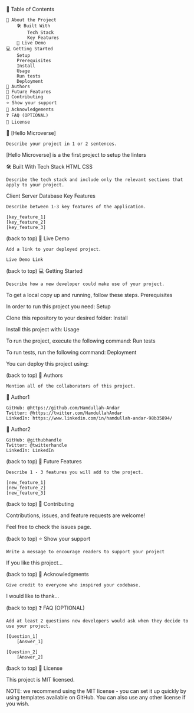 📗 Table of Contents

    📖 About the Project
        🛠 Built With
            Tech Stack
            Key Features
        🚀 Live Demo
    💻 Getting Started
        Setup
        Prerequisites
        Install
        Usage
        Run tests
        Deployment
    👥 Authors
    🔭 Future Features
    🤝 Contributing
    ⭐️ Show your support
    🙏 Acknowledgements
    ❓ FAQ (OPTIONAL)
    📝 License

📖 [Hello Microverse]

    Describe your project in 1 or 2 sentences.

[Hello Microverse] is a the first project to setup the linters

🛠 Built With
Tech Stack
    HTML
    CSS

    Describe the tech stack and include only the relevant sections that apply to your project.

Client
Server
Database
Key Features

    Describe between 1-3 key features of the application.

    [key_feature_1]
    [key_feature_2]
    [key_feature_3]

(back to top)
🚀 Live Demo

    Add a link to your deployed project.

    Live Demo Link

(back to top)
💻 Getting Started

    Describe how a new developer could make use of your project.

To get a local copy up and running, follow these steps.
Prerequisites

In order to run this project you need:
Setup

Clone this repository to your desired folder:
Install

Install this project with:
Usage

To run the project, execute the following command:
Run tests

To run tests, run the following command:
Deployment

You can deploy this project using:

(back to top)
👥 Authors

    Mention all of the collaborators of this project.

👤 Author1

    GitHub: @https://github.com/Hamdullah-Andar
    Twitter: @https://twitter.com/HamdullahAndar
    LinkedIn: https://www.linkedin.com/in/hamdullah-andar-98b35894/

👤 Author2

    GitHub: @githubhandle
    Twitter: @twitterhandle
    LinkedIn: LinkedIn

(back to top)
🔭 Future Features

    Describe 1 - 3 features you will add to the project.

    [new_feature_1]
    [new_feature_2]
    [new_feature_3]

(back to top)
🤝 Contributing

Contributions, issues, and feature requests are welcome!

Feel free to check the issues page.

(back to top)
⭐️ Show your support

    Write a message to encourage readers to support your project

If you like this project...

(back to top)
🙏 Acknowledgments

    Give credit to everyone who inspired your codebase.

I would like to thank...

(back to top)
❓ FAQ (OPTIONAL)

    Add at least 2 questions new developers would ask when they decide to use your project.

    [Question_1]
        [Answer_1]

    [Question_2]
        [Answer_2]

(back to top)
📝 License

This project is MIT licensed.

NOTE: we recommend using the MIT license - you can set it up quickly by using templates available on GitHub. You can also use any other license if you wish.